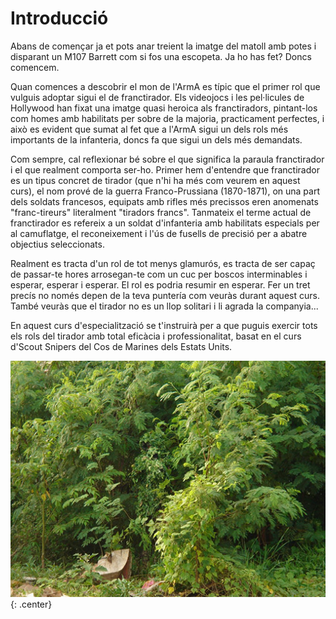 # Introducció

Abans de començar ja et pots anar treient la imatge del matoll amb potes i disparant un M107 Barrett com si fos una escopeta. Ja ho has fet? Doncs comencem.

Quan comences a descobrir el mon de l'ArmA es típic que el primer rol que vulguis adoptar sigui el de franctirador. Els videojocs i les pel·licules de Hollywood han fixat una imatge quasi heroica als franctiradors, pintant-los com homes amb habilitats per sobre de la majoria, practicament perfectes, i això es evident que sumat al fet que a l'ArmA sigui un dels rols més importants de la infanteria, doncs fa que sigui un dels més demandats.

Com sempre, cal reflexionar bé sobre el que significa la paraula franctirador i el que realment comporta ser-ho. Primer hem d'entendre que franctirador es un tipus concret de tirador (que n'hi ha més com veurem en aquest curs), el nom prové de la guerra Franco-Prussiana (1870-1871), on una part dels soldats francesos, equipats amb rifles més precissos eren anomenats "franc-tireurs" literalment "tiradors francs". Tanmateix el terme actual de franctirador es refereix a un soldat d'infanteria amb habilitats especials per al camuflatge, el reconeixement i l'ús de fusells de precisió per a abatre objectius seleccionats.

Realment es tracta d'un rol de tot menys glamurós, es tracta de ser capaç de passar-te hores arrosegan-te com un cuc per boscos interminables i esperar, esperar i esperar. El rol es podria resumir en esperar. Fer un tret precís no només depen de la teva puntería com veuràs durant aquest curs. També veuràs que el tirador no es un llop solitari i li agrada la companyia...

En aquest curs d'especialització se t'instruirà per a que puguis exercir tots els rols del tirador amb total eficàcia i professionalitat, basat en el curs d'Scout Snipers del Cos de Marines dels Estats Units.

![image](../_imatges/sniperamagat.jpg) {: .center}

